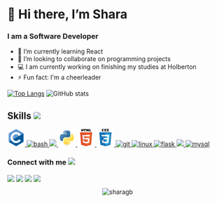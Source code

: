 # 👋 Hi there, I’m Shara

### I am a Software Developer
- 🌱 I’m currently learning React
- 💞️ I’m looking to collaborate on programming projects
- ‍💻 I am currently working on finishing my studies at Holberton
- ⚡ Fun fact: I'm a cheerleader

[![Top Langs](https://github-readme-stats.vercel.app/api/top-langs/?username=SharaGB&theme=cobalt)](https://github.com/anuraghazra/github-readme-stats)
![GitHub stats](https://github-readme-stats-eight-theta.vercel.app/api?username=SharaGB&show_icons=true&theme=cobalt&include_all_commits=true&count_private=true)

<h2> Skills <img src = "https://media2.giphy.com/media/QssGEmpkyEOhBCb7e1/giphy.gif?cid=ecf05e47a0n3gi1bfqntqmob8g9aid1oyj2wr3ds3mg700bl&rid=giphy.gif" width = 32px> </h2>
<a href="https://www.cprogramming.com/" target="_blank"> <img src="https://raw.githubusercontent.com/devicons/devicon/master/icons/c/c-original.svg" alt="c" width="40" height="40"/> </a>
<a href="https://www.gnu.org/software/bash/" target="_blank"> <img src="https://www.vectorlogo.zone/logos/gnu_bash/gnu_bash-icon.svg" alt="bash" width="40" height="40"/> </a>
<a href= https://github.com/SharaGB?tab=repositories&q=&type=&language=linux&sort= > <img width ='32px' src ='https://raw.githubusercontent.com/rahulbanerjee26/githubAboutMeGenerator/main/icons/linux.svg'> </a>
<a href="https://www.python.org" target="_blank"> <img src="https://raw.githubusercontent.com/devicons/devicon/master/icons/python/python-original.svg" alt="python" width="40" height="40"/> </a>
<a href="https://www.w3.org/html/" target="_blank"> <img src="https://raw.githubusercontent.com/devicons/devicon/master/icons/html5/html5-original-wordmark.svg" alt="html5" width="40" height="40"/> </a>
<a href="https://www.w3schools.com/css/" target="_blank"> <img src="https://raw.githubusercontent.com/devicons/devicon/master/icons/css3/css3-original-wordmark.svg" alt="css3" width="40" height="40"/>
</a> <a href="https://git-scm.com/" target="_blank"> <img src="https://www.vectorlogo.zone/logos/git-scm/git-scm-icon.svg" alt="git" width="40" height="40"/> </a> <a href="https://www.linux.org/" target="_blank"> <img src="https://cdn.svgporn.com/logos/ubuntu.svg" alt="linux" width="40" height="40"/> </a>
<a href="https://flask.palletsprojects.com/en/2.0.x/" target="_blank"> <img src="https://cdn.svgporn.com/logos/flask.svg" alt="flask" width="40" height="40"/> </a>
<a href= https://github.com/SharaGB?tab=repositories&q=&type=&language=javascript&sort= > <img width ='32px' src ='https://raw.githubusercontent.com/rahulbanerjee26/githubAboutMeGenerator/main/icons/javascript.svg'> </a>
<a href="https://dev.mysql.com" target="_blank"> <img src="https://cdn.svgporn.com/logos/mysql.svg" alt="mysql" width="40" height="40"/> </a> </p>

<h3 align="left">Connect with me <img src='https://static.showit.co/file/GauJdDCbQJWt-qBhijyxgA/112804/textmessage_gif.gif' width="40px"> </h3>

<a href="mailto:shara.garcia.betancur@gmail.com"><img src="https://i.pinimg.com/originals/84/7c/08/847c083cc09040091439e3c05d1fedde.png" width="42px" align = 'center'></a>
<a href = 'https://www.linkedin.com/in/sharagb/'> <img width = '32px' align= 'center' src="https://raw.githubusercontent.com/rahulbanerjee26/githubAboutMeGenerator/main/icons/linked-in-alt.svg"/></a> 
<a href = 'https://twitter.com/_Rassvet_x'> <img width = '32px' align= 'center' src="https://raw.githubusercontent.com/rahulbanerjee26/githubAboutMeGenerator/main/icons/twitter.svg"/></a> 
<a href = 'https://github.com/SharaGB?tab=repositories'> <img width = '32px' align= 'center' src="https://raw.githubusercontent.com/rahulbanerjee26/githubAboutMeGenerator/main/icons/github.svg"/></a> 


<p align="center"> <img src="https://komarev.com/ghpvc/?username=SharaGB&label=Profile%20views&color=a95dd9&style=flat%22" alt="sharagb" /> </p>
